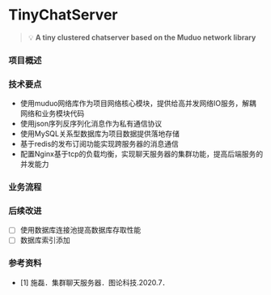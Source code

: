 # TinyChatServer
 > 💡 **A tiny clustered chatserver based on  the Muduo  network library**

### 项目概述
> 
### 技术要点
- 使用muduo网络库作为项目网络核心模块，提供给高并发网络IO服务，解耦网络和业务模块代码
- 使用json序列反序列化消息作为私有通信协议
- 使用MySQL关系型数据库为项目数据提供落地存储
- 基于redis的发布订阅功能实现跨服务器的消息通信
- 配置Nginx基于tcp的负载均衡，实现聊天服务器的集群功能，提高后端服务的并发能力
### 业务流程
### 后续改进
- [ ] 使用数据库连接池提高数据库存取性能
- [ ] 数据库索引添加
### 参考资料
- [1] 施磊．集群聊天服务器．图论科技.2020.7．